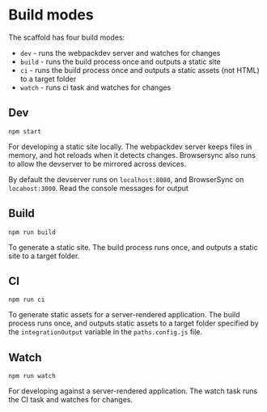 # Build modes

The scaffold has four build modes:
- `dev` - runs the webpackdev server and watches for changes
- `build` - runs the build process once and outputs a static site
- `ci` - runs the build process once and outputs a static assets (not HTML) to a target folder
- `watch` - runs ci task and watches for changes 


## Dev
```
npm start
```

For developing a static site locally. The webpackdev server keeps files in memory, and hot reloads when it detects changes. Browsersync also runs to allow the devserver to be mirrored across devices.

By default the devserver runs on `localhost:8080`, and BrowserSync on `locahost:3000`. Read the console messages for output 

## Build
```
npm run build
```
To generate a static site. The build process runs once, and outputs a static site to a target folder.

## CI
```
npm run ci
```
To generate static assets for a server-rendered application. The build process runs once, and outputs static assets to a target folder specified by the `integrationOutput` variable in the `paths.config.js` file.

## Watch
```
npm run watch
```
For developing against a server-rendered application. The watch task runs the CI task and watches for changes.
